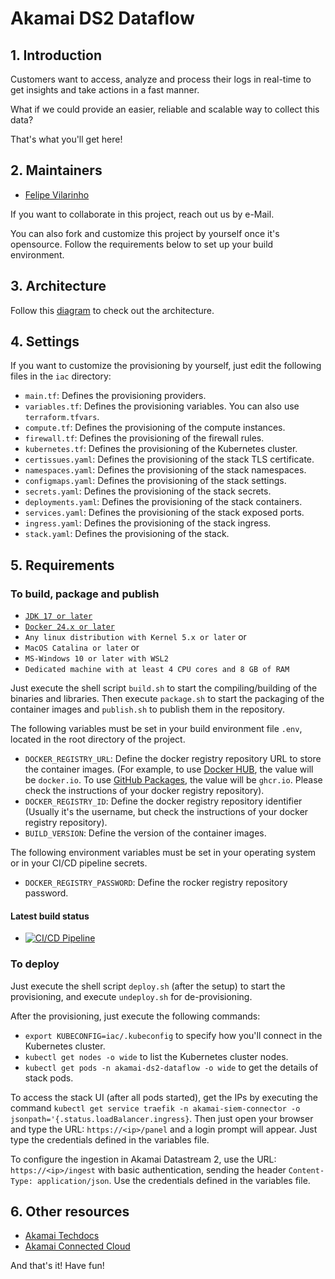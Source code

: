 # Akamai DS2 Dataflow

## 1. Introduction
Customers want to access, analyze and process their logs in real-time to get insights and take actions in a fast manner.

What if we could provide an easier, reliable and scalable way to collect this data?

That's what you'll get here!

## 2. Maintainers
- [Felipe Vilarinho](https://www.linkedin.com/in/fvilarinho)

If you want to collaborate in this project, reach out us by e-Mail.

You can also fork and customize this project by yourself once it's opensource. Follow the requirements below to set up 
your build environment.

## 3. Architecture
Follow this [diagram](https://viewer.diagrams.net/?tags=%7B%7D&lightbox=1&highlight=0000ff&layers=1&nav=1&title=software_architecture.drawio#R%3Cmxfile%3E%3Cdiagram%20name%3D%22Page-1%22%20id%3D%2292RJ4OFCEY1Zh97tm0ry%22%3E7Vxbc5s6EP41nmkfnAEEOH60nTjNadKmJ6dz2kfZlm0aQFSI2O6vr4SFuUi2yRSISZ2HDLoA0n7ab1e7wh0w8tY3BAbLezxDbsfQZusOuOoYRt8y2X9esdlW6MDWtjUL4sxEXVrx6PxCojLpFjkzFOY6Uoxd6gT5yin2fTSluTpICF7lu82xm39rABdIqnicQleu%2Fd%2BZ0aWo1e1%2B2vABOYulePWl0ds2eDDpLGYSLuEMrzJV4LoDRgRjur3y1iPkcuElctneN97TuhsYQT4tc4MpxvEM3UhMTgyMbpLZEhz5M8Rv0DtguFo6FD0GcMpbVwxfVrekniua5QGIMT0jQtE6UyUGdIOwhyjZsC6i1bDEoMTy6IniKhW1nYx7mZGymQgVCngXu0enEmAXQgh7JGhK80czBr4oYkKXeIF96F6ntcNUQhorpX3uMA6EXH4gSjdiJcOI4rzU0Nqh3%2FjtF5Yofc%2B0XK3Fk%2BPCRhRCSvATGmEXk3icYDy%2B1DTtEAYhjshUzGo870Z0eP%2FB0ibRl3%2Bvv%2Fmf5343USZIFoge6CcWCZfMQUQJciF1nvNq8yfwHBp1Zg0PnqAHnY5hQ4%2BvT38SBrFcbJfNajhzntnlgl9eQQqZIBH02AOMpAMbRabPqyuE2c8rRNcAskrohkIl7Co0AvzNGmGU1AjwWhoBXoewfDbMDD68%2BD3BhBdShOLSXogYPtp4XDVEiX6cCEEZEkE9ELzeKPjo3aeb20%2Ff3reEiPoN0lC%2FLSxUmWpUwF6gJHuZJ6UuQFKXW3%2FCoVQpzJh18ulVW1RGv2xQZ3oHpt9yu2yWXNl21Ss7vnVACNxkOgTY8WmYefIDr0hXgVXY0lhAK%2BC4fWKK6m5o5Xw0edfWIDvqmZWgXfSskvSYI0dx2wF%2BnGOf5hyHfl%2Fb41KMRrbdyOqyToo3TYk3v0QoQqGKNgeM9JaI9f4I50%2BwLezZqMeh69L8m3Q5ckpllFQqPa9UxikpldVKZ8SSlGqE%2FXgFE5Ve%2FQOfIev%2BGBDHXwx5HM%2FQBkFwqgrWM19RwQ4Z7Iy8H0F3hL3AdSA3qZLIP09%2B8BgvkznFhAduT1PSRSqz9CapTF7FS0qDUJIKmwzNTx26zsJn11M2dbbkwZBP2ZlCdyAaPGc221IfCp1fcBI%2FinOIcIrYc61hx7riz2JsF26JT5dIxsc%2Bf8rccd1iVZ6kjnuP5VGxtML6tyRQLAUmoApM5JXeZUUmcOhPuWWmsX2mBM7nzjRZ1ROSrGjeeRCxTj6HgyJ1j6GLp0%2F8rT57D3s1p82fzCegL8HeRXP65pC3CxszhTqqoK9EHXtndSyljjsEmtDHS6U%2Bikid0EZm1JnuONg%2FQ2Udh0oHdWHVV2I1xmQFyUyFlsb8bLHZ6fCML%2BFVyAuYyxDPKkychzOseYNoyrACvSZYE%2FcnAyudnmlR9lIUoNRFi7vRppiMHTfe%2FbwJTtxteSvAyU78bIETAIbMiSofvxKgDAkoviPiCGHf5aOcx7ghzo8uXrRTrSqFS8vDZfSMC9n%2F11VnTSoB7FJCoIH4UkGeo5GmqSM%2Bu5Z9Ca1drGlPbGkvQtlIkVE2KlRPIP94pL5fQHo7UHFXAeyXBe3N14kv7om%2FH4sU7s%2FcqyOWoPDXORi%2FZIUHRBwmPU4zf7Z8QK%2BWpfLSnI9ZWEnJmbVxyf7d%2FNG9P84RGXIMaDCl3BEuLMJwCQN%2BGXnutkNK%2B3dwgtwHRuOxuQdXE0wp9hR2geLqI2gWyNO1bShc05p27IYcrBkjOl3unCDJtrJRUd78CNi%2F0d1tK63tzgZUAV%2BRWRWZcEOry9bKG8b2RlwqRUU7jkpdWwvwRgxgKUuVCOx0019A3n0r0i1JSln7ervvfG0x83Is%2Bxw%2F7FQzZMZlYe%2FdZIYMyEeh2ktbx%2FXlBdm0YqC4QdZ6S7m0KjExikfdFJpSGyjqZFo%2BeP%2B1nU5YlRgB8zhGel1OGJDTXncYcpdZJD2JnMN8d%2FPf%2FftXNwLSFxiqZEdtRmBPYioK%2Bf5iEPdNPnjRCFx1Xhze%2Bxvyu11d8R2Zbte11N%2FSfqPOVIYSlrqshGlIqOwUh5mKgM1ic3pcoyuyPbWRjSl7nGeyeTnZqE7518U1pnzu98w1Sq5pMLZhyruEnXOTQ8X%2BGfGPvWM5dLfyG7AOuhmst5tn0Z44RB%2BjCSI%2BovEefORGYeYgKhvUZO%2FGWUa%2FLETlV4mKHfMBGz5NEZrRzWpgtgs79EZ1T%2FbNVEdUI5r7ful4gKRlXzUBlW9Vm4lSH%2F4RJmpPOL64r4iPA80dH8a%2FTMHPL%2FiwtWcY6jwAZKq8D%2BXPL1QAbfLusyk7YspUqFRkylgx%2Ff2RbZ4x%2FRUXcP0b%3C%2Fdiagram%3E%3C%2Fmxfile%3E) to check out the architecture.

## 4. Settings
If you want to customize the provisioning by yourself, just edit the following files in the `iac` directory:
- `main.tf`: Defines the provisioning providers.
- `variables.tf`: Defines the provisioning variables. You can also use `terraform.tfvars`.
- `compute.tf`: Defines the provisioning of the compute instances.
- `firewall.tf`: Defines the provisioning of the firewall rules.
- `kubernetes.tf`: Defines the provisioning of the Kubernetes cluster.
- `certissues.yaml`: Defines the provisioning of the stack TLS certificate.
- `namespaces.yaml`: Defines the provisioning of the stack namespaces.
- `configmaps.yaml`: Defines the provisioning of the stack settings.
- `secrets.yaml`: Defines the provisioning of the stack secrets.
- `deployments.yaml`: Defines the provisioning of the stack containers.
- `services.yaml`: Defines the provisioning of the stack exposed ports.
- `ingress.yaml`: Defines the provisioning of the stack ingress.
- `stack.yaml`: Defines the provisioning of the stack.

## 5. Requirements

### To build, package and publish
- [`JDK 17 or later`](https://www.oracle.com/java/technologies/downloads)
- [`Docker 24.x or later`](https://www.docker.com)
- `Any linux distribution with Kernel 5.x or later` or
- `MacOS Catalina or later` or
- `MS-Windows 10 or later with WSL2`
- `Dedicated machine with at least 4 CPU cores and 8 GB of RAM`

Just execute the shell script `build.sh` to start the compiling/building of the binaries and libraries. 
Then execute `package.sh` to start the packaging of the container images and `publish.sh` to publish them in the 
repository.

The following variables must be set in your build environment file `.env`, located in the root directory of the project.

- `DOCKER_REGISTRY_URL`: Define the docker registry repository URL to store the container images. (For example, to use 
[Docker HUB](https://hub.docker.com), the value will be `docker.io`. To use [GitHub Packages]('https://github.com'), the value will be `ghcr.io`. Please 
check the instructions of your docker registry repository).
- `DOCKER_REGISTRY_ID`: Define the docker registry repository identifier (Usually it's the username, but check the 
instructions of your docker registry repository).
- `BUILD_VERSION`: Define the version of the container images.

The following environment variables must be set in your operating system or in your CI/CD pipeline secrets.
- `DOCKER_REGISTRY_PASSWORD`: Define the rocker registry repository password.

#### Latest build status
- [![CI/CD Pipeline](https://github.com/fvilarinho/akamai-ds2-dataflow/actions/workflows/pipeline.yml/badge.svg)](https://github.com/fvilarinho/akamai-ds2-dataflow/actions/workflows/pipeline.yml)

### To deploy
Just execute the shell script `deploy.sh` (after the setup) to start the provisioning, and execute `undeploy.sh` for
de-provisioning.

After the provisioning, just execute the following commands:
- `export KUBECONFIG=iac/.kubeconfig` to specify how you'll connect in the Kubernetes cluster.
- `kubectl get nodes -o wide` to list the Kubernetes cluster nodes.
- `kubectl get pods -n akamai-ds2-dataflow -o wide` to get the details of stack pods.

To access the stack UI (after all pods started), get the IPs by executing the command `kubectl get service traefik -n akamai-siem-connector -o jsonpath='{.status.loadBalancer.ingress}`. 
Then just open your browser and type the URL: `https://<ip>/panel` and a login prompt will appear. Just type the 
credentials defined in the variables file.

To configure the ingestion in Akamai Datastream 2, use the URL: `https://<ip>/ingest` with basic authentication, sending 
the header `Content-Type: application/json`. Use the credentials defined in the variables file.

## 6. Other resources
- [Akamai Techdocs](https://techdocs.akamai.com)
- [Akamai Connected Cloud](https://www.linode.com)

And that's it! Have fun!